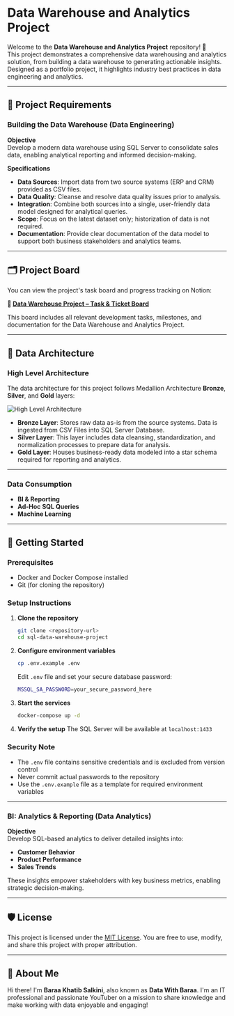 # Data Warehouse and Analytics Project

Welcome to the **Data Warehouse and Analytics Project** repository! 🚀  
This project demonstrates a comprehensive data warehousing and analytics solution, from building a data warehouse to generating actionable insights. Designed as a portfolio project, it highlights industry best practices in data engineering and analytics.

---

## 📌 Project Requirements

### Building the Data Warehouse (Data Engineering)

**Objective**  
Develop a modern data warehouse using SQL Server to consolidate sales data, enabling analytical reporting and informed decision-making.

**Specifications**

- **Data Sources**: Import data from two source systems (ERP and CRM) provided as CSV files.
- **Data Quality**: Cleanse and resolve data quality issues prior to analysis.
- **Integration**: Combine both sources into a single, user-friendly data model designed for analytical queries.
- **Scope**: Focus on the latest dataset only; historization of data is not required.
- **Documentation**: Provide clear documentation of the data model to support both business stakeholders and analytics teams.

---

## 🗂 Project Board

You can view the project's task board and progress tracking on Notion:

**🔗 [Data Warehouse Project – Task & Ticket Board](https://www.notion.so/Data-Warehouse-Project-2463a5ddcc3d8010bea7f634bd6522b5?source=copy_link)**

This board includes all relevant development tasks, milestones, and documentation for the Data Warehouse and Analytics Project.

---

## 🧱 Data Architecture
### High Level Architecture
The data architecture for this project follows Medallion Architecture **Bronze**, **Silver**, and **Gold** layers:

![High Level Architecture](https://i.postimg.cc/wMPwM11M/Screenshot-2025-08-06-at-9-05-58-AM.png)

- **Bronze Layer**: Stores raw data as-is from the source systems. Data is ingested from CSV Files into SQL Server Database.
- **Silver Layer**: This layer includes data cleansing, standardization, and normalization processes to prepare data for analysis.
- **Gold Layer**: Houses business-ready data modeled into a star schema required for reporting and analytics.

---

### Data Consumption
- **BI & Reporting**
- **Ad-Hoc SQL Queries**
- **Machine Learning**

---

## 🚀 Getting Started

### Prerequisites
- Docker and Docker Compose installed
- Git (for cloning the repository)

### Setup Instructions

1. **Clone the repository**
   ```bash
   git clone <repository-url>
   cd sql-data-warehouse-project
   ```

2. **Configure environment variables**
   ```bash
   cp .env.example .env
   ```
   Edit `.env` file and set your secure database password:
   ```bash
   MSSQL_SA_PASSWORD=your_secure_password_here
   ```

3. **Start the services**
   ```bash
   docker-compose up -d
   ```

4. **Verify the setup**
   The SQL Server will be available at `localhost:1433`

### Security Note
- The `.env` file contains sensitive credentials and is excluded from version control
- Never commit actual passwords to the repository
- Use the `.env.example` file as a template for required environment variables

---

### BI: Analytics & Reporting (Data Analytics)

**Objective**  
Develop SQL-based analytics to deliver detailed insights into:

- **Customer Behavior**
- **Product Performance**
- **Sales Trends**

These insights empower stakeholders with key business metrics, enabling strategic decision-making.

---

## 🛡 License

This project is licensed under the [MIT License](https://opensource.org/licenses/MIT). You are free to use, modify, and share this project with proper attribution.

---

## 🌟 About Me

Hi there! I'm **Baraa Khatib Salkini**, also known as **Data With Baraa**. I'm an IT professional and passionate YouTuber on a mission to share knowledge and make working with data enjoyable and engaging!
